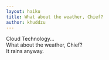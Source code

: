 ```yaml
---
layout: haiku
title: What about the weather, Chief? 
author: khuddzu
---
```


Cloud Technology... <br>
What about the weather, Chief? <br> 
It rains anyway. <br>
